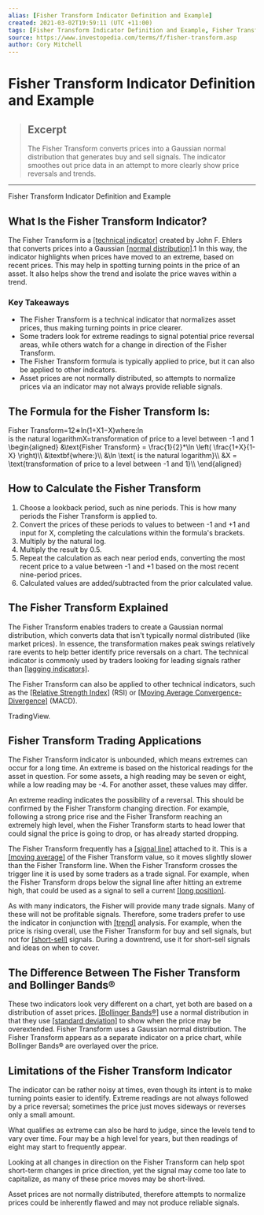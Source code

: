 ```yaml
---
alias: [Fisher Transform Indicator Definition and Example]
created: 2021-03-02T19:59:11 (UTC +11:00)
tags: [Fisher Transform Indicator Definition and Example, Fisher Transform Indicator Definition and Example]
source: https://www.investopedia.com/terms/f/fisher-transform.asp
author: Cory Mitchell
---
```


# Fisher Transform Indicator Definition and Example

> ## Excerpt
> The Fisher Transform converts prices into a Gaussian normal distribution that generates buy and sell signals. The indicator smoothes out price data in an attempt to more clearly show price reversals and trends.

---

Fisher Transform Indicator Definition and Example
## What Is the Fisher Transform Indicator?

The Fisher Transform is a [[technical indicator]](https://www.investopedia.com/terms/t/technicalindicator.asp) created by John F. Ehlers that converts prices into a Gaussian [[normal distribution]](https://www.investopedia.com/terms/n/normaldistribution.asp).1 In this way, the indicator highlights when prices have moved to an extreme, based on recent prices. This may help in spotting turning points in the price of an asset. It also helps show the trend and isolate the price waves within a trend.

### Key Takeaways

-   The Fisher Transform is a technical indicator that normalizes asset prices, thus making turning points in price clearer.
-   Some traders look for extreme readings to signal potential price reversal areas, while others watch for a change in direction of the Fisher Transform.
-   The Fisher Transform formula is typically applied to price, but it can also be applied to other indicators.
-   Asset prices are not normally distributed, so attempts to normalize prices via an indicator may not always provide reliable signals.

## The Formula for the Fisher Transform Is:

Fisher Transform\=12∗ln⁡(1+X1−X)where:ln⁡ is the natural logarithmX\=transformation of price to a level between -1 and 1\\begin{aligned} &\\text{Fisher Transform} = \\frac{1}{2}\*\\ln \\left( \\frac{1+X}{1-X} \\right)\\\\ &\\textbf{where:}\\\\ &\\ln \\text{ is the natural logarithm}\\\\ &X = \\text{transformation of price to a level between -1 and 1}\\\\ \\end{aligned}

## How to Calculate the Fisher Transform

1.  Choose a lookback period, such as nine periods. This is how many periods the Fisher Transform is applied to.
2.  Convert the prices of these periods to values to between -1 and +1 and input for X, completing the calculations within the formula's brackets.
3.  Multiply by the natural log.
4.  Multiply the result by 0.5.
5.  Repeat the calculation as each near period ends, converting the most recent price to a value between -1 and +1 based on the most recent nine-period prices.
6.  Calculated values are added/subtracted from the prior calculated value.

## The Fisher Transform Explained

The Fisher Transform enables traders to create a Gaussian normal distribution, which converts data that isn't typically normal distributed (like market prices). In essence, the transformation makes peak swings relatively rare events to help better identify price reversals on a chart. The technical indicator is commonly used by traders looking for leading signals rather than [[lagging indicators]](https://www.investopedia.com/terms/l/laggingindicator.asp).

The Fisher Transform can also be applied to other technical indicators, such as the [[Relative Strength Index]](https://www.investopedia.com/terms/r/rsi.asp) (RSI) or [[Moving Average Convergence-Divergence]](https://www.investopedia.com/terms/m/macd.asp) (MACD).

TradingView.

## Fisher Transform Trading Applications

The Fisher Transform indicator is unbounded, which means extremes can occur for a long time. An extreme is based on the historical readings for the asset in question. For some assets, a high reading may be seven or eight, while a low reading may be -4. For another asset, these values may differ.

An extreme reading indicates the possibility of a reversal. This should be confirmed by the Fisher Transform changing direction. For example, following a strong price rise and the Fisher Transform reaching an extremely high level, when the Fisher Transform starts to head lower that could signal the price is going to drop, or has already started dropping.

The Fisher Transform frequently has a [[signal line]](https://www.investopedia.com/terms/s/signal_line.asp) attached to it. This is a [[moving average]](https://www.investopedia.com/terms/m/movingaverage.asp) of the Fisher Transform value, so it moves slightly slower than the Fisher Transform line. When the Fisher Transform crosses the trigger line it is used by some traders as a trade signal. For example, when the Fisher Transform drops below the signal line after hitting an extreme high, that could be used as a signal to sell a current [[long position]](https://www.investopedia.com/terms/l/long.asp).

As with many indicators, the Fisher will provide many trade signals. Many of these will not be profitable signals. Therefore, some traders prefer to use the indicator in conjunction with [[trend]](https://www.investopedia.com/terms/t/trend.asp) analysis. For example, when the price is rising overall, use the Fisher Transform for buy and sell signals, but not for [[short-sell]](https://www.investopedia.com/terms/s/short.asp) signals. During a downtrend, use it for short-sell signals and ideas on when to cover.

## The Difference Between The Fisher Transform and Bollinger Bands®

These two indicators look very different on a chart, yet both are based on a distribution of asset prices. [[Bollinger Bands®]](https://www.investopedia.com/articles/technical/102201.asp) use a normal distribution in that they use [[standard deviation]](https://www.investopedia.com/terms/s/standarddeviation.asp) to show when the price may be overextended. Fisher Transform uses a Gaussian normal distribution. The Fisher Transform appears as a separate indicator on a price chart, while Bollinger Bands® are overlayed over the price.

## Limitations of the Fisher Transform Indicator

The indicator can be rather noisy at times, even though its intent is to make turning points easier to identify. Extreme readings are not always followed by a price reversal; sometimes the price just moves sideways or reverses only a small amount.

What qualifies as extreme can also be hard to judge, since the levels tend to vary over time. Four may be a high level for years, but then readings of eight may start to frequently appear.

Looking at all changes in direction on the Fisher Transform can help spot short-term changes in price direction, yet the signal may come too late to capitalize, as many of these price moves may be short-lived.

Asset prices are not normally distributed, therefore attempts to normalize prices could be inherently flawed and may not produce reliable signals.
